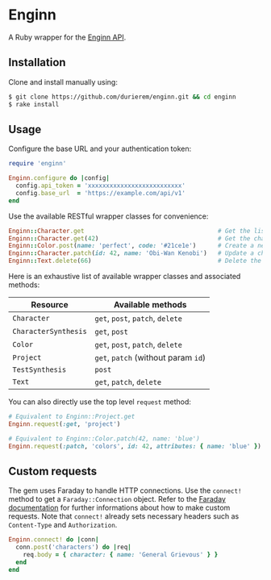 # Enginn

A Ruby wrapper for the [Enginn API](https://app.enginn.tech/api/docs).

## Installation

Clone and install manually using:

```sh
$ git clone https://github.com/durierem/enginn.git && cd enginn
$ rake install
```

## Usage

Configure the base URL and your authentication token:

```ruby
require 'enginn'

Enginn.configure do |config|
  config.api_token = 'xxxxxxxxxxxxxxxxxxxxxxxxxx'
  config.base_url  = 'https://example.com/api/v1'
end
```

Use the available RESTful wrapper classes for convenience:

```ruby
Enginn::Character.get                                     # Get the list of characters
Enginn::Character.get(42)                                 # Get the character of ID 42
Enginn::Color.post(name: 'perfect', code: '#21ce1e')      # Create a new color
Enginn::Character.patch(id: 42, name: 'Obi-Wan Kenobi')   # Update a character's attributes
Enginn::Text.delete(66)                                   # Delete the text of ID 66
```

Here is an exhaustive list of available wrapper classes and associated methods:

Resource | Available methods
-------- | -----------------
`Character` | `get`, `post`, `patch`, `delete`
`CharacterSynthesis` | `get`, `post`
`Color` | `get`, `post`, `patch`, `delete`
`Project` | `get`, `patch` (without param `id`)
`TestSynthesis` | `post`
`Text` | `get`, `patch`, `delete`

You can also directly use the top level `request` method:

```ruby
# Equivalent to Enginn::Project.get
Enginn.request(:get, 'project')

# Equivalent to Enginn::Color.patch(42, name: 'blue')
Enginn.request(:patch, 'colors', id: 42, attributes: { name: 'blue' })
```

## Custom requests

The gem uses Faraday to handle HTTP connections. Use the `connect!` method
to get a `Faraday::Connection` object. Refer to the
[Faraday documentation](https://lostisland.github.io/faraday/usage/)
for further informations about how to make custom requests. Note that `connect!`
already sets necessary headers such as `Content-Type` and `Authorization`.

```ruby
Enginn.connect! do |conn|
  conn.post('characters') do |req|
    req.body = { character: { name: 'General Grievous' } }
  end
end
```
